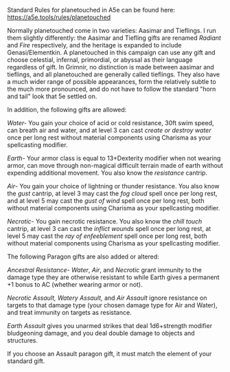 Standard Rules for planetouched in A5e can be found here: https://a5e.tools/rules/planetouched

Normally planetouched come in two varieties: Aasimar and Tieflings.  I run them slightly differently: the Aasimar and Tiefling gifts are renamed *Radiant* and *Fire* respectively, and the heritage is expanded to include Genasi/Elementkin. A planetouched in this campaign can use any gift and choose celestial, infernal, primordial, or abyssal as their language regardless of gift.  In Grimnir, no distinction is made between aasimar and tieflings, and all planetouched are generally called tieflings.  They also have a much wider range of possible appearances, form the relatively subtle to the much more pronounced, and do not have to follow the standard "horn and tail" look that 5e settled on.

In addition, the following gifts are allowed:

_Water-_ You gain your choice of acid or cold resistance, 30ft swim speed, can breath air and water, and at level 3 can cast *create or destroy water* once per long rest without material components using Charisma as your spellcasting modifier.

_Earth_- Your armor class is equal to 13+Dexterity modifier when not wearing armor, can move through non-magical difficult terrain made of earth without expending additional movement.  You also know the *resistance* cantrip.

_Air­_- You gain your choice of lightning or thunder resistance. You also know the *gust* cantrip, at level 3 may cast the *fog cloud* spell once per long rest, and at level 5 may cast the *gust of wind* spell once per long rest, both without material components using Charisma as your spellcasting modifier.

_Necrotic_- You gain necrotic resistance. You also know the *chill touch* cantrip, at level 3 can cast the *inflict wounds* spell once per long rest, at level 5 may cast the *ray of enfeeblement* spell once per long rest, both without material components using Charisma as your spellcasting modifier.

The following Paragon gifts are also added or altered:

*Ancestral Resistance*- *Water*, *Air*, and *Necrotic* grant immunity to the damage type they are otherwise resistant to while Earth gives a permanent +1 bonus to AC (whether wearing armor or not).

_Necrotic Assault, Watery Assault,_ and _Air Assault_ ignore resistance on targets to that damage type (your chosen damage type for Air and Water), and treat immunity on targets as resistance.

_Earth Assault_ gives you unarmed strikes that deal 1d6+strength modifier bludgeoning damage, and you deal double damage to objects and structures.

If you choose an Assault paragon gift, it must match the element of your standard gift.